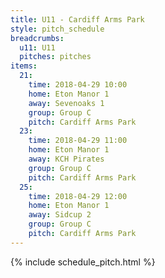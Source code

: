 ```yaml
---
title: U11 - Cardiff Arms Park
style: pitch_schedule
breadcrumbs:
  u11: U11
  pitches: pitches
items:
  21:
    time: 2018-04-29 10:00
    home: Eton Manor 1
    away: Sevenoaks 1
    group: Group C
    pitch: Cardiff Arms Park
  23:
    time: 2018-04-29 11:00
    home: Eton Manor 1
    away: KCH Pirates
    group: Group C
    pitch: Cardiff Arms Park
  25:
    time: 2018-04-29 12:00
    home: Eton Manor 1
    away: Sidcup 2
    group: Group C
    pitch: Cardiff Arms Park
---
```


{% include schedule_pitch.html %}
